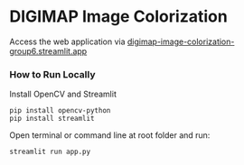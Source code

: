 # DIGIMAP Image Colorization

Access the web application via [digimap-image-colorization-group6.streamlit.app](https://digimap-image-colorization-group6.streamlit.app/)

### How to Run Locally

Install OpenCV and Streamlit

```
pip install opencv-python
pip install streamlit
```

Open terminal or command line at root folder and run:

```
streamlit run app.py
```
